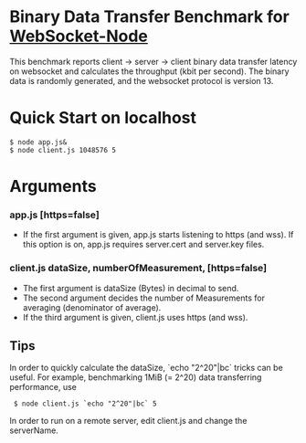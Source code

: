 Binary Data Transfer Benchmark for [WebSocket-Node](https://github.com/kazuyukitanimura/WebSocket-Node)
=====
This benchmark reports client -> server -> client binary data transfer latency on websocket and calculates the throughput (kbit per second).
The binary data is randomly generated, and the websocket protocol is version 13.

Quick Start on localhost
===========
    $ node app.js&
    $ node client.js 1048576 5

Arguments
=========
### app.js [https=false]
* If the first argument is given, app.js starts listening to https (and wss). If this option is on, app.js requires server.cert and server.key files.

### client.js dataSize, numberOfMeasurement, [https=false]
* The first argument is dataSize (Bytes) in decimal to send.
* The second argument decides the number of Measurements for averaging (denominator of average).
* If the third argument is given, client.js uses https (and wss).

Tips
----
In order to quickly calculate the dataSize, \`echo "2^20"|bc\` tricks can be useful. For example, benchmarking 1MiB (= 2^20) data transferring performance, use

     $ node client.js `echo "2^20"|bc` 5

In order to run on a remote server, edit client.js and change the serverName.
